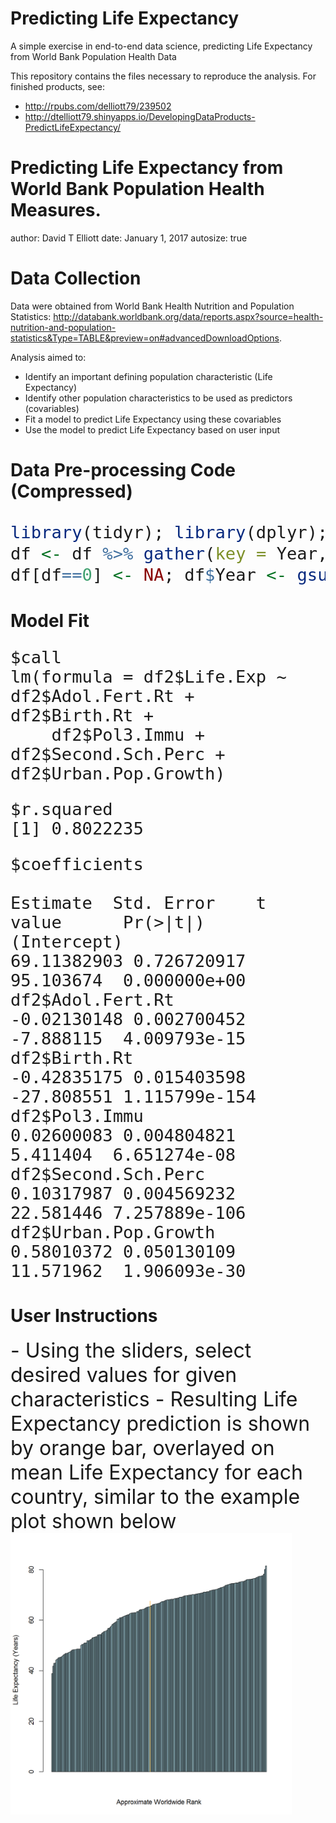 # Predicting Life Expectancy
A simple exercise in end-to-end data science, predicting Life Expectancy from World Bank Population Health Data

This repository contains the files necessary to reproduce the analysis. For finished products, see:
- http://rpubs.com/delliott79/239502
- http://dtelliott79.shinyapps.io/DevelopingDataProducts-PredictLifeExpectancy/


Predicting Life Expectancy from World Bank Population Health Measures. 
========================================================
author: David T Elliott
date: January 1, 2017
autosize: true

Data Collection
========================================================

Data were obtained from World Bank Health Nutrition and Population Statistics: <http://databank.worldbank.org/data/reports.aspx?source=health-nutrition-and-population-statistics&Type=TABLE&preview=on#advancedDownloadOptions>.

Analysis aimed to:
- Identify an important defining population characteristic (Life Expectancy)
- Identify other population characteristics to be used as predictors (covariables)
- Fit a model to predict Life Expectancy using these covariables
- Use the model to predict Life Expectancy based on user input

Data Pre-processing Code (Compressed)
========================================================
<font size="6">

```r
library(tidyr); library(dplyr); library(plotly); df <- read.csv("Data.csv", header = TRUE)
df <- df %>% gather(key = Year, value = value, 5:60, na.rm = TRUE) %>% rename(Measure = Series.Name, Measure.Code = Series.Code) %>% spread(key = Measure, value = value, fill = NA, drop = TRUE, sep = NULL) %>% select(-Measure.Code, -Country.Code) %>% group_by(Country.Name, Year) %>% summarise_each(funs(sum(., na.rm=TRUE)))
df[df==0] <- NA; df$Year <- gsub("^*X([^.]+).*", "\\1", df$Year); df <- df[!is.na(df$`Life expectancy at birth, total (years)`),]; df <- df[, colMeans(is.na(df)) < .5]; colnames(df)[3] <- "Adol.Fert.Rt"; colnames(df)[4] <- "Age.Dep.Ratio.Old"; colnames(df)[5] <- "Age.Dep.Ratio.Yng"; colnames(df)[6] <- "Birth.Rt"; colnames(df)[7] <- "Fert.Rt"; colnames(df)[8] <- "GNI.US.Dollars"; colnames(df)[9] <- "DPT.Immu"; colnames(df)[10] <- "Measl.Immu"; colnames(df)[11] <- "Pol3.Immu"; colnames(df)[12] <- "Life.Exp"; colnames(df)[13] <- "Pop.Growth"; colnames(df)[14] <- "Perc.Female"; colnames(df)[15] <- "Perc.Male"; colnames(df)[16] <- "Perc.Rural"; colnames(df)[17] <- "Rural.PopGrowth"; colnames(df)[18] <- "Prim.Sch.Perc"; colnames(df)[19] <- "Second.Sch.Perc"; colnames(df)[20] <- "Perc.Urban"; colnames(df)[21] <- "Urban.Pop.Growth"
```
</font>

Model Fit
========================================================
<font size="6">

```
$call
lm(formula = df2$Life.Exp ~ df2$Adol.Fert.Rt + df2$Birth.Rt + 
    df2$Pol3.Immu + df2$Second.Sch.Perc + df2$Urban.Pop.Growth)
```

```
$r.squared
[1] 0.8022235
```

```
$coefficients
                        Estimate  Std. Error    t value      Pr(>|t|)
(Intercept)          69.11382903 0.726720917  95.103674  0.000000e+00
df2$Adol.Fert.Rt     -0.02130148 0.002700452  -7.888115  4.009793e-15
df2$Birth.Rt         -0.42835175 0.015403598 -27.808551 1.115799e-154
df2$Pol3.Immu         0.02600083 0.004804821   5.411404  6.651274e-08
df2$Second.Sch.Perc   0.10317987 0.004569232  22.581446 7.257889e-106
df2$Urban.Pop.Growth  0.58010372 0.050130109  11.571962  1.906093e-30
```
</font>

User Instructions
========================================================
<font size="6">
- Using the sliders, select desired values for given characteristics
- Resulting Life Expectancy prediction is shown by orange bar, overlayed on mean Life Expectancy for each country, similar to the example plot shown below
</font>

<img src="Pitch-figure/unnamed-chunk-3-1.png" title="plot of chunk unnamed-chunk-3" alt="plot of chunk unnamed-chunk-3" width="450px" />
